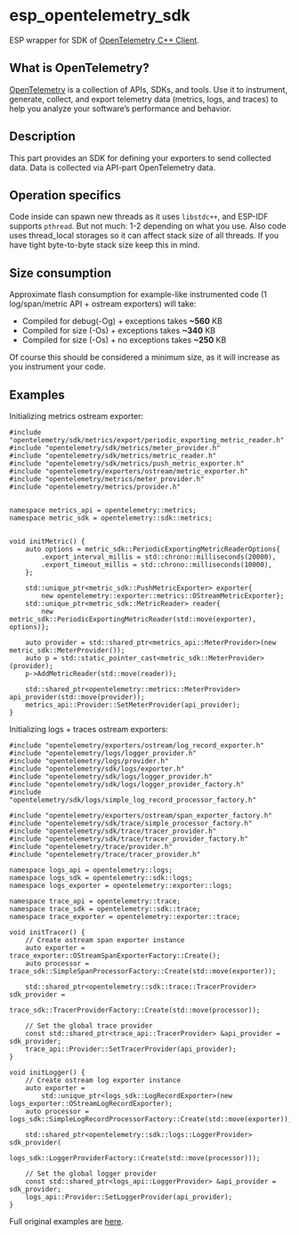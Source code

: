 # esp_opentelemetry_sdk

ESP wrapper for SDK of [OpenTelemetry C++ Client](https://github.com/open-telemetry/opentelemetry-cpp).


## What is OpenTelemetry?

[OpenTelemetry](https://opentelemetry.io/) is a collection of APIs, SDKs, and tools.
Use it to instrument, generate, collect, and export telemetry data (metrics,
logs, and traces) to help you analyze your software’s performance and behavior.


## Description

This part provides an SDK for defining your exporters to send collected data.
Data is collected via API-part OpenTelemetry data.


## Operation specifics

Code inside can spawn new threads as it uses `libstdc++`, and
ESP-IDF supports `pthread`. But not much: 1-2 depending on what you use.
Also code uses thread_local storages so it can affect stack size of all threads.
If you have tight byte-to-byte stack size keep this in mind.


## Size consumption

Approximate flash consumption for example-like instrumented
code (1 log/span/metric API + ostream exporters) will take:
 - Compiled for debug(-Og) + exceptions takes **~560** KB
 - Compiled for size (-Os) + exceptions takes **~340** KB
 - Compiled for size (-Os) + no exceptions takes **~250** KB

Of course this should be considered a minimum size, as it
will increase as you instrument your code.


## Examples

Initializing metrics ostream exporter:
```
#include "opentelemetry/sdk/metrics/export/periodic_exporting_metric_reader.h"
#include "opentelemetry/sdk/metrics/meter_provider.h"
#include "opentelemetry/sdk/metrics/metric_reader.h"
#include "opentelemetry/sdk/metrics/push_metric_exporter.h"
#include "opentelemetry/exporters/ostream/metric_exporter.h"
#include "opentelemetry/metrics/meter_provider.h"
#include "opentelemetry/metrics/provider.h"


namespace metrics_api = opentelemetry::metrics;
namespace metric_sdk = opentelemetry::sdk::metrics;


void initMetric() {
    auto options = metric_sdk::PeriodicExportingMetricReaderOptions{
        .export_interval_millis = std::chrono::milliseconds(20000),
        .export_timeout_millis = std::chrono::milliseconds(10000),
    };

    std::unique_ptr<metric_sdk::PushMetricExporter> exporter{
        new opentelemetry::exporter::metrics::OStreamMetricExporter};
    std::unique_ptr<metric_sdk::MetricReader> reader{
        new metric_sdk::PeriodicExportingMetricReader(std::move(exporter), options)};

    auto provider = std::shared_ptr<metrics_api::MeterProvider>(new metric_sdk::MeterProvider());
    auto p = std::static_pointer_cast<metric_sdk::MeterProvider>(provider);
    p->AddMetricReader(std::move(reader));

    std::shared_ptr<opentelemetry::metrics::MeterProvider> api_provider(std::move(provider));
    metrics_api::Provider::SetMeterProvider(api_provider);
}
```

Initializing logs + traces ostream exporters:
```
#include "opentelemetry/exporters/ostream/log_record_exporter.h"
#include "opentelemetry/logs/logger_provider.h"
#include "opentelemetry/logs/provider.h"
#include "opentelemetry/sdk/logs/exporter.h"
#include "opentelemetry/sdk/logs/logger_provider.h"
#include "opentelemetry/sdk/logs/logger_provider_factory.h"
#include "opentelemetry/sdk/logs/simple_log_record_processor_factory.h"

#include "opentelemetry/exporters/ostream/span_exporter_factory.h"
#include "opentelemetry/sdk/trace/simple_processor_factory.h"
#include "opentelemetry/sdk/trace/tracer_provider.h"
#include "opentelemetry/sdk/trace/tracer_provider_factory.h"
#include "opentelemetry/trace/provider.h"
#include "opentelemetry/trace/tracer_provider.h"

namespace logs_api = opentelemetry::logs;
namespace logs_sdk = opentelemetry::sdk::logs;
namespace logs_exporter = opentelemetry::exporter::logs;

namespace trace_api = opentelemetry::trace;
namespace trace_sdk = opentelemetry::sdk::trace;
namespace trace_exporter = opentelemetry::exporter::trace;

void initTracer() {
    // Create ostream span exporter instance
    auto exporter = trace_exporter::OStreamSpanExporterFactory::Create();
    auto processor = trace_sdk::SimpleSpanProcessorFactory::Create(std::move(exporter));

    std::shared_ptr<opentelemetry::sdk::trace::TracerProvider> sdk_provider =
        trace_sdk::TracerProviderFactory::Create(std::move(processor));

    // Set the global trace provider
    const std::shared_ptr<trace_api::TracerProvider> &api_provider = sdk_provider;
    trace_api::Provider::SetTracerProvider(api_provider);
}

void initLogger() {
    // Create ostream log exporter instance
    auto exporter =
        std::unique_ptr<logs_sdk::LogRecordExporter>(new logs_exporter::OStreamLogRecordExporter);
    auto processor = logs_sdk::SimpleLogRecordProcessorFactory::Create(std::move(exporter));

    std::shared_ptr<opentelemetry::sdk::logs::LoggerProvider> sdk_provider(
        logs_sdk::LoggerProviderFactory::Create(std::move(processor)));

    // Set the global logger provider
    const std::shared_ptr<logs_api::LoggerProvider> &api_provider = sdk_provider;
    logs_api::Provider::SetLoggerProvider(api_provider);
}
```


Full original examples are [here](https://github.com/open-telemetry/opentelemetry-cpp/tree/main/examples).



